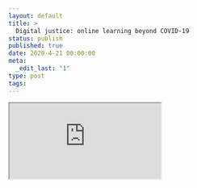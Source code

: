 ```yaml
---
layout: default
title: >
  Digital justice: online learning beyond COVID-19
status: publish
published: true
date: 2020-4-21 00:00:00
meta:
  _edit_last: "1"
type: post
tags:
---
```

<div  id="qrcode"></div>
<div>
<iframe src="https://researchers.mq.edu.au/en/publications/digital-justice-online-learning-beyond-covid-19">
</iframe>
</div>

<script type="text/javascript" src="{site.baseurl}/js/qr/qrcode.js"></script>
<script type="text/javascript">
new QRCode(document.getElementById("qrcode"), "https://researchers.mq.edu.au/en/publications/digital-justice-online-learning-beyond-covid-19");
</script>
        